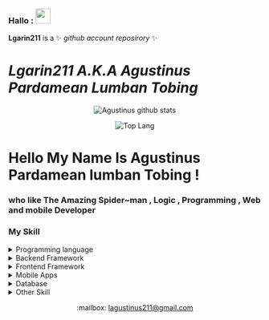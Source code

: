 ### Hallo : <img src="https://raw.githubusercontent.com/MartinHeinz/MartinHeinz/master/wave.gif" width="30px">
**Lgarin211** is a ✨ _github account reposirory_ ✨  


<ceenter>

# **_Lgarin211 A.K.A Agustinus Pardamean Lumban Tobing_**
</center>
 
 <p align="center">


  <img src="https://github-readme-stats.vercel.app/api?username=lgarin211&show_icons=true&theme=tokyonight" alt="Agustinus github stats">
  

</p>

 
 <p align="center">

 <img src="https://github-readme-stats.vercel.app/api/top-langs/?username=lgarin211&theme=tokyonight" alt="Top Lang">


</p>



# Hello My Name Is Agustinus Pardamean lumban Tobing  !
### who like The Amazing Spider~man , Logic , Programming , Web and mobile Developer

<div align="center">
<!-- <h3 align="center">My Workspace</h3>
 <center>
<table align="center" style="border:none;">
 <tr>
  <td>
 <img src="https://img.shields.io/badge/Ubuntu-E95420?style=for-the-badge&logo=ubuntu&logoColor=white" alt="Ubuntu">
   </td>
    <td> 
 <img src="https://img.shields.io/badge/AMD-Ryzen_3_3250U-ED1C24?style=for-the-badge&logo=amd&logoColor=white" alt="Ryzen 3">
     </td>
      <td>
 <img src="https://img.shields.io/badge/linux-ACER_Aspire_3-0078D6?style=for-the-badge&logo=linux&logoColor=white" alt="Acer">
      </td>
       <td>
 <img src="https://img.shields.io/badge/AMD-Radeon_Vega_7-ED1C24?style=for-the-badge&logo=amd&logoColor=white" alt="AMD">
        </td>
</tr>
</table>
   </center> -->
</div>

### My Skill 

<details>
 
<summary>Programming language</summary>

> ![image](https://img.shields.io/badge/PHP-777BB4?style=for-the-badge&logo=php&logoColor=white)

> ![image](https://img.shields.io/badge/JavaScript-323330?style=for-the-badge&logo=javascript&logoColor=F7DF1E)

> ![image](https://img.shields.io/badge/Java-ED8B00?style=for-the-badge&logo=java&logoColor=white)

</details>


<details>

<summary>Backend Framework</summary>

> ![image](https://img.shields.io/badge/Laravel-FF2D20?style=for-the-badge&logo=laravel&logoColor=white)

> ![image](https://img.shields.io/badge/Codeigniter-EF4223?style=for-the-badge&logo=codeigniter&logoColor=white)

> ![Spring Boot](https://img.shields.io/static/v1?style=for-the-badge&message=Spring+Boot&color=6DB33F&logo=Spring+Boot&logoColor=FFFFFF&label=)

</details>


<details>

<summary>Frontend Framework</summary>

> ![image](https://img.shields.io/badge/Bootstrap-563D7C?style=for-the-badge&logo=bootstrap&logoColor=white)

> ![React](https://img.shields.io/static/v1?style=for-the-badge&message=React&color=222222&logo=React&logoColor=61DAFB&label=)

</details>


<details>

<summary>Mobile Apps</summary>

> ![Apache Cordova](https://img.shields.io/static/v1?style=for-the-badge&message=Apache+Cordova&color=222222&logo=Apache+Cordova&logoColor=E8E8E8&label=)


</details>




<details>

<summary>Database</summary>

> ![image](https://img.shields.io/badge/MySQL-00000F?style=for-the-badge&logo=mysql&logoColor=white)

> ![MongoDB](https://img.shields.io/static/v1?style=for-the-badge&message=MongoDB&color=47A248&logo=MongoDB&logoColor=FFFFFF&label=)
</details>

<details>

<summary>Other Skill</summary>
> ![Amazon AWS](https://img.shields.io/static/v1?style=for-the-badge&message=Amazon+AWS&color=232F3E&logo=Amazon+AWS&logoColor=FFFFFF&label=)

> ![image](https://img.shields.io/badge/HTML-239120?style=for-the-badge&logo=html5&logoColor=white) 

> ![image](https://img.shields.io/badge/HTML5-E34F26?style=for-the-badge&logo=html5&logoColor=white)

> ![image](https://img.shields.io/badge/CSS-239120?&style=for-the-badge&logo=css3&logoColor=white)

> ![image](https://img.shields.io/badge/CSS3-1572B6?style=for-the-badge&logo=css3&logoColor=white)

> ![image](https://img.shields.io/badge/Git-F05032?style=for-the-badge&logo=git&logoColor=white)

> ![image](https://img.shields.io/badge/Microsoft_Office-D83B01?style=for-the-badge&logo=microsoft-office&logoColor=white)

</details>

<p align="center">
:mailbox: <a href="">lagustinus211@gmail.com</a>
</p>

